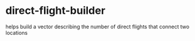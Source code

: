 # direct-flight-builder
helps build a vector describing the number of direct flights that connect two locations
